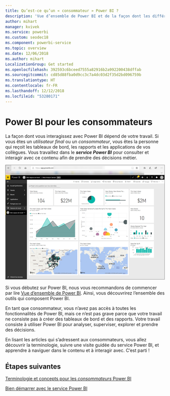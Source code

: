 ```yaml
---
title: Qu’est-ce qu’un « consommateur » Power BI ?
description: 'Vue d’ensemble de Power BI et de la façon dont les différents composants s’ajustent : Power BI Desktop, Service Power BI, Power BI mobile, Report Server, Power BI Embedded.'
author: mihart
manager: kvivek
ms.service: powerbi
ms.custom: seodec18
ms.component: powerbi-service
ms.topic: overview
ms.date: 12/06/2018
ms.author: mihart
LocalizationGroup: Get started
ms.openlocfilehash: 392593c6bceed7555a82916b2a992200438dffab
ms.sourcegitcommit: cd85d88fba0d9cc3c7a4dc03d2f35d2bd096759b
ms.translationtype: HT
ms.contentlocale: fr-FR
ms.lasthandoff: 12/12/2018
ms.locfileid: "53280171"
---
```

# <a name="power-bi-for-consumers"></a>Power BI pour les consommateurs
La façon dont vous interagissez avec Power BI dépend de votre travail. Si vous êtes un *utilisateur final* ou un *consommateur*, vous êtes la personne qui reçoit les tableaux de bord, les rapports et les applications de vos collègues. Vous travaillez dans le ***service Power BI*** pour consulter et interagir avec ce contenu afin de prendre des décisions métier.

![tableau de bord Power BI](media/end-user-consumer/power-bi-service.png)

Si vous débutez sur Power BI, nous vous recommandons de commencer par lire [Vue d’ensemble de Power BI](../power-bi-overview.md). Ainsi, vous découvrirez l’ensemble des outils qui composent Power BI.

En tant que consommateur, vous n’avez pas accès à toutes les fonctionnalités de Power BI, mais ce n’est pas grave parce que votre travail ne consiste pas à créer des tableaux de bord et des rapports. Votre travail consiste à utiliser Power BI pour analyser, superviser, explorer et prendre des décisions.

En lisant les articles qui s’adressent aux consommateurs, vous allez découvrir la terminologie, suivre une visite guidée du service Power BI, et apprendre à naviguer dans le contenu et à interagir avec.  C’est parti !

## <a name="next-steps"></a>Étapes suivantes

[Terminologie et concepts pour les *consommateurs* Power BI](end-user-basic-concepts.md)

<!-- [Get started guide for *consumers*] -->
[Bien démarrer avec le service Power BI](../service-get-started.md)


